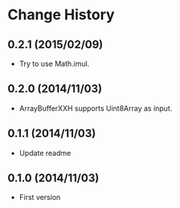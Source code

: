 Change History
=================

## 0.2.1 (2015/02/09)

* Try to use Math.imul.

## 0.2.0 (2014/11/03)

* ArrayBufferXXH supports Uint8Array as input.

## 0.1.1 (2014/11/03)

* Update readme

## 0.1.0 (2014/11/03)

* First version
